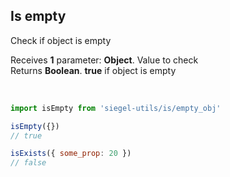 ## Is empty

Check if object is empty<br />

Receives **1** parameter: **Object**. Value to check<br />
Returns **Boolean**. **true** if object is empty

<br />

```js
import isEmpty from 'siegel-utils/is/empty_obj'

isEmpty({})
// true

isExists({ some_prop: 20 })
// false
```